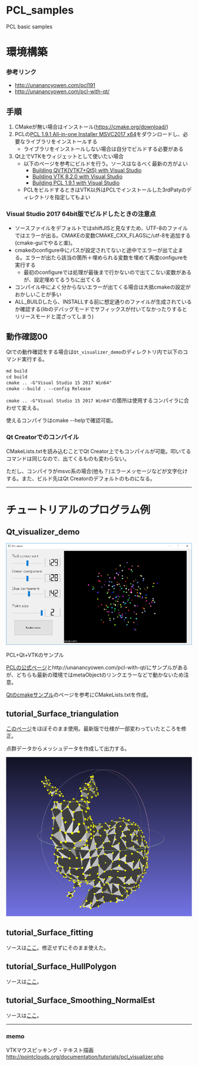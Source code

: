 # PCL_samples
PCL basic samples

# 環境構築

### 参考リンク

- http://unanancyowen.com/pcl191
- http://unanancyowen.com/pcl-with-qt/

## 手順

1. CMakeが無い場合はインストール(https://cmake.org/download/)
2. PCLの[PCL 1.9.1 All-in-one Installer MSVC2017 x64](https://github.com/PointCloudLibrary/pcl/releases/download/pcl-1.9.1/PCL-1.9.1-AllInOne-msvc2017-win64.exe)をダウンロードし、必要なライブラリをインストールする
   - ライブラリをインストールしない場合は自分でビルドする必要がある
3. Qt上でVTKをウィジェットとして使いたい場合
   - 以下のページを参考にビルドを行う。ソースはなるべく最新の方がよい
     - [Building QVTK(VTK7+Qt5) with Visual Studio](https://gist.github.com/UnaNancyOwen/77d61f9f21376c9b59fc#building-qvtkvtk7qt5-with-visual-studio)
     - [Building VTK 8.2.0 with Visual Studio](https://gist.github.com/UnaNancyOwen/9d16060714ba9b28f90e#building-vtk-820-with-visual-studio)
     - [Building PCL 1.9.1 with Visual Studio](https://gist.github.com/UnaNancyOwen/59319050d53c137ca8f3#building-pcl-191-with-visual-studio)
   - PCLをビルドするときはVTK以外はPCLでインストールした3rdPatyのディレクトリを指定してもよい

### Visual Studio 2017 64bit版でビルドしたときの注意点

- ソースファイルをデフォルトではshiftJISと見なすため、UTF-8のファイルではエラーが出る。CMAKEの変数CMAKE_CXX_FLAGSに/utf-8を追加する(cmake-guiでやると楽)。
- cmakeのconfigure中にパスが設定されてないと途中でエラーが出て止まる。エラーが出たら該当の箇所＋埋められる変数を埋めて再度configureを実行する
  - 最初のconfigureでは処理が最後まで行かないので出てこない変数があるが、設定埋めてるうちに出てくる
- コンパイル中によく分からないエラーが出てくる場合は大抵cmakeの設定がおかしいことが多い
- ALL_BUILDしたら、INSTALLする前に想定通りのファイルが生成されているか確認する(libのデバッグモードでサフィックスが付いてなかったりするとリリースモードと混ざってしまう)

## 動作確認00

Qtでの動作確認をする場合は`Qt_visualizer_demo`のディレクトリ内で以下のコマンド実行する。

```
md build
cd build
cmake .. -G"Visual Studio 15 2017 Win64"
cmake --build . --config Release
```

`cmake .. -G"Visual Studio 15 2017 Win64"`の箇所は使用するコンパイラに合わせて変える。

使えるコンパイラはcmake --helpで確認可能。

### Qt Creatorでのコンパイル

CMakeLists.txtを読み込むことでQt Creator上でもコンパイルが可能。叩いてるコマンドは同じなので、出てくるものも変わらない。

ただし、コンパイラがmsvc系の場合(他も？)エラーメッセージなどが文字化けする。また、ビルド先はQt Creatorのデフォルトのものになる。

---

# チュートリアルのプログラム例

## Qt_visualizer_demo

![](img/Qt_visualizer_demo.png)

PCL+Qt+VTKのサンプル

[PCLの公式ページ](http://pointclouds.org/documentation/tutorials/qt_visualizer.php)とhttp://unanancyowen.com/pcl-with-qt/にサンプルがあるが、どちらも最新の環境ではmetaObjectのリンクエラーなどで動かないため注意。

[Qtのcmakeサンプル](https://doc.qt.io/qt-5/cmake-manual.html)のページを参考にCMakeLists.txtを作成。

## tutorial_Surface_triangulation

[このページ](http://pointclouds.org/documentation/tutorials/greedy_projection.php)をほぼそのまま使用。最新版で仕様が一部変わっていたところを修正。

点群データからメッシュデータを作成して出力する。

![生成したデータ例](img/tutorial_Surface_triangulation.png)

## tutorial_Surface_fitting

ソースは[ここ](http://pointclouds.org/documentation/tutorials/bspline_fitting.php#bspline-fitting)。修正せずにそのまま使えた。



## tutorial_Surface_HullPolygon

ソースは[ここ](http://pointclouds.org/documentation/tutorials/hull_2d.php#hull-2d)。



## tutorial_Surface_Smoothing_NormalEst

ソースは[ここ](http://pointclouds.org/documentation/tutorials/resampling.php#moving-least-squares)。



---

### memo

VTKマウスピッキング・テキスト描画 http://pointclouds.org/documentation/tutorials/pcl_visualizer.php

